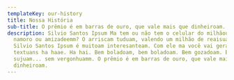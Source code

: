 ```yaml
---
templateKey: our-history
title: Nossa História
sub-title: O prêmio é em barras de ouro, que vale mais que dinheiroam.
description: Silvio Santos Ipsum Ma tem ou não tem o celular do milhãouamm? É
  namoro ou amizadeemm? O arriscam tuduam, valendo um milhão de reaisuam. Ma o
  Silvio Santos Ipsum é muitoam interesanteam. Com ele ma você vai gerar
  textuans ha haae. Ha hai. Bem boladoam, bem boladoam. Bem gozadoam. Boca
  sujuam... sem vergonhuamm. O prêmio é em barras de ouro, que vale mais que
  dinheiroam.
---
```

